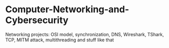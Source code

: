 # Computer-Networking-and-Cybersecurity
Networking projects: OSI model, synchronization, DNS, Wireshark, TShark, TCP, MITM attack, multithreading and stuff like that
